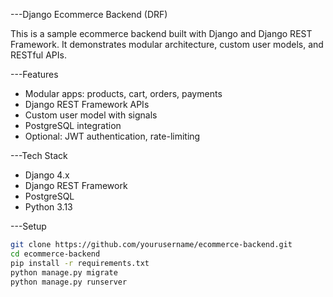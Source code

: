 ---Django Ecommerce Backend (DRF)

This is a sample ecommerce backend built with Django and Django REST Framework. It demonstrates modular architecture, custom user models, and RESTful APIs.

---Features

- Modular apps: products, cart, orders, payments
- Django REST Framework APIs
- Custom user model with signals
- PostgreSQL integration
- Optional: JWT authentication, rate-limiting

---Tech Stack

- Django 4.x
- Django REST Framework
- PostgreSQL
- Python 3.13

---Setup

```bash
git clone https://github.com/yourusername/ecommerce-backend.git
cd ecommerce-backend
pip install -r requirements.txt
python manage.py migrate
python manage.py runserver

